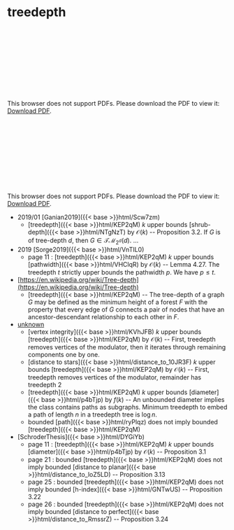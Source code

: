 # treedepth




<object data="../local_KEP2qM.pdf" type="application/pdf" width="100%" height="480px"><embed src="../local_KEP2qM.pdf"><p>This browser does not support PDFs. Please download the PDF to view it: <a href="../local_KEP2qM.pdf">Download PDF</a>.</p></embed></object>


<object data="../inclusions_KEP2qM.pdf" type="application/pdf" width="100%" height="480px"><embed src="../inclusions_KEP2qM.pdf"><p>This browser does not support PDFs. Please download the PDF to view it: <a href="../inclusions_KEP2qM.pdf">Download PDF</a>.</p></embed></object>

* 2019/01 [Ganian2019]({{< base >}}html/Scw7zm)
    * [treedepth]({{< base >}}html/KEP2qM) $k$ upper bounds [shrub-depth]({{< base >}}html/NTgNzT) by $\mathcal O(k)$ -- Proposition 3.2. If $G$ is of tree-depth $d$, then $G \in \mathcal{TM}_{2^d}(d)$. ...
* 2019 [Sorge2019]({{< base >}}html/VnTIL0)
    * page 11 : [treedepth]({{< base >}}html/KEP2qM) $k$ upper bounds [pathwidth]({{< base >}}html/VHClqR) by $\mathcal O(k)$ -- Lemma 4.27. The treedepth $t$ strictly upper bounds the pathwidth $p$. We have $p \le t$.
*  [https://en.wikipedia.org/wiki/Tree-depth](https://en.wikipedia.org/wiki/Tree-depth)
    * [treedepth]({{< base >}}html/KEP2qM) -- The tree-depth of a graph $G$ may be defined as the minimum height of a forest $F$ with the property that every edge of $G$ connects a pair of nodes that have an ancestor-descendant relationship to each other in $F$.
*  [unknown](#)
    * [vertex integrity]({{< base >}}html/KVhJFB) $k$ upper bounds [treedepth]({{< base >}}html/KEP2qM) by $\mathcal O(k)$ -- First, treedepth removes vertices of the modulator, then it iterates through remaining components one by one.
    * [distance to stars]({{< base >}}html/distance_to_10JR3F) $k$ upper bounds [treedepth]({{< base >}}html/KEP2qM) by $\mathcal O(k)$ -- First, treedepth removes vertices of the modulator, remainder has treedepth $2$
    * [treedepth]({{< base >}}html/KEP2qM) $k$ upper bounds [diameter]({{< base >}}html/p4bTjp) by $f(k)$ -- An unbounded diameter implies the class contains paths as subgraphs. Minimum treedepth to embed a path of length $n$ in a treedepth tree is $\log n$.
    * bounded [path]({{< base >}}html/ryPlqz) does not imply bounded [treedepth]({{< base >}}html/KEP2qM)
*  [SchroderThesis]({{< base >}}html/DYGiYb)
    * page 11 : [treedepth]({{< base >}}html/KEP2qM) $k$ upper bounds [diameter]({{< base >}}html/p4bTjp) by $\mathcal O(k)$ -- Proposition 3.1
    * page 21 : bounded [treedepth]({{< base >}}html/KEP2qM) does not imply bounded [distance to planar]({{< base >}}html/distance_to_loZ5LD) -- Proposition 3.13
    * page 25 : bounded [treedepth]({{< base >}}html/KEP2qM) does not imply bounded [h-index]({{< base >}}html/GNTwUS) -- Proposition 3.22
    * page 26 : bounded [treedepth]({{< base >}}html/KEP2qM) does not imply bounded [distance to perfect]({{< base >}}html/distance_to_RmssrZ) -- Proposition 3.24